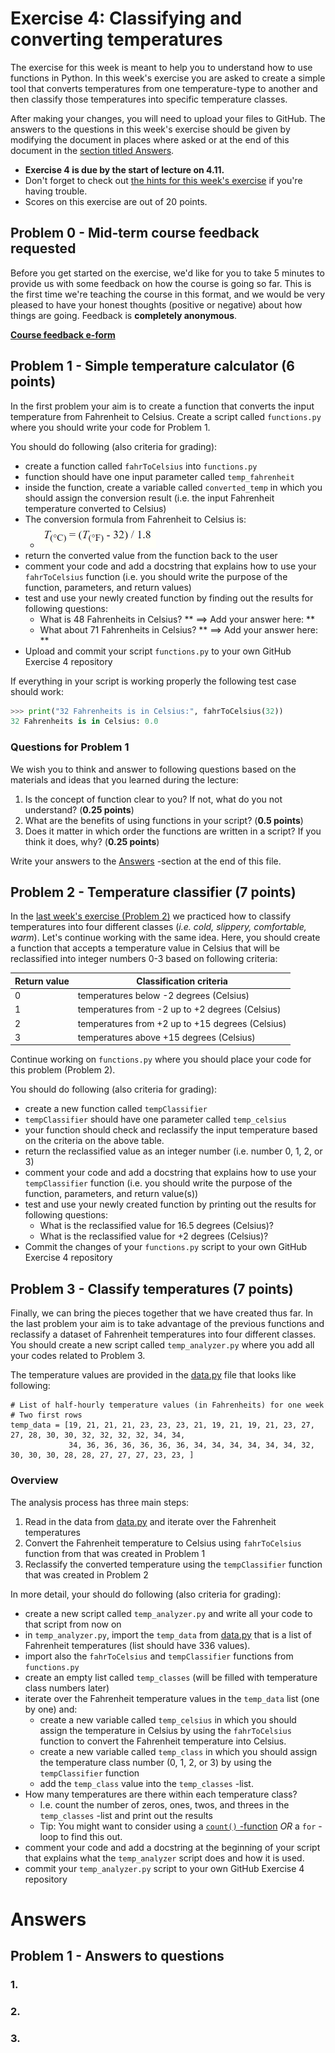 # Exercise 4: Classifying and converting temperatures

The exercise for this week is meant to help you to understand how to use functions in Python.
In this week's exercise you are asked to create a simple tool that converts temperatures from
one temperature-type to another and then classify those temperatures into specific temperature classes.

After making your changes, you will need to upload your files to GitHub.
The answers to the questions in this week's exercise should be given by modifying the document in places where asked or at the end of this document in the [section titled Answers](#answers).

- **Exercise 4 is due by the start of lecture on 4.11.**
- Don't forget to check out [the hints for this week's exercise](https://geo-python.github.io/2017/lessons/L4/exercise-4-hints.html) if you're having trouble.
- Scores on this exercise are out of 20 points.

## Problem 0 - Mid-term course feedback requested

Before you get started on the exercise, we'd like for you to take 5 minutes to provide us with some feedback on how the course is going so far.
This is the first time we're teaching the course in this format, and we would be very pleased to have your honest thoughts (positive or negative) about how things are going.
Feedback is **completely anonymous**.

[**Course feedback e-form**](https://elomake.helsinki.fi/lomakkeet/82679/lomake.html)

## Problem 1 - Simple temperature calculator (6 points)

In the first problem your aim is to create a function that converts the input temperature from Fahrenheit to Celsius.
Create a script called `functions.py` where you should write your code for Problem 1.

You should do following (also criteria for grading):

  - create a function called `fahrToCelsius` into `functions.py`
  - function should have one input parameter called `temp_fahrenheit`
  - inside the function, create a variable called `converted_temp` in which you should assign the conversion result (i.e. the input Fahrenheit temperature converted to Celsius)
  - The conversion formula from Fahrenheit to Celsius is:
       - ![](img/Fahrenheit_to_Celsius_formula.PNG)
  - return the converted value from the function back to the user
  - comment your code and add a docstring that explains how to use your `fahrToCelsius` function (i.e. you should write the purpose of the function, parameters, and return values)
  - test and use your newly created function by finding out the results for following questions:
     - What is 48 Fahrenheits in Celsius? ** ==> Add your answer here: **
     - What about 71 Fahrenheits in Celsius? ** ==> Add your answer here: **
  - Upload and commit your script `functions.py` to your own GitHub Exercise 4 repository

If everything in your script is working properly the following test case should work:

  ```python
  >>> print("32 Fahrenheits is in Celsius:", fahrToCelsius(32))
  32 Fahrenheits is in Celsius: 0.0
  ```

### Questions for Problem 1

We wish you to think and answer to following questions based on the materials and ideas that you learned during the lecture:

  1. Is the concept of function clear to you? If not, what do you not understand? (**0.25 points**)
  2. What are the benefits of using functions in your script? (**0.5 points**)
  3. Does it matter in which order the functions are written in a script? If you think it does, why? (**0.25 points**)

Write your answers to the [Answers](#answers) -section at the end of this file.

## Problem 2 - Temperature classifier (7 points)

In the [last week's exercise (Problem 2)](https://github.com/Geo-Python-2017/Exercise-3) we practiced how to classify temperatures
into four different classes (*i.e. cold, slippery, comfortable, warm*). Let's continue working with the same idea. Here, you should create a function that
accepts a temperature value in Celsius that will be reclassified into integer numbers 0-3 based on following criteria:

 | Return value | Classification criteria                  |
 |---|-----------------------------------------------------|
 | 0 | temperatures below -2 degrees (Celsius)             |
 | 1 | temperatures from -2 up to +2 degrees (Celsius)    |
 | 2 | temperatures from +2 up to +15 degrees (Celsius)   |
 | 3 | temperatures above +15 degrees (Celsius)            |

Continue working on `functions.py` where you should place your code for this problem (Problem 2).

You should do following (also criteria for grading):

  - create a new function called `tempClassifier`
  - `tempClassifier` should have one parameter called `temp_celsius`
  - your function should check and reclassify the input temperature based on the criteria on the above table.
  - return the reclassified value as an integer number (i.e. number 0, 1, 2, or 3)
  - comment your code and add a docstring that explains how to use your `tempClassifier` function (i.e. you should write the purpose of the function, parameters, and return value(s))
  - test and use your newly created function by printing out the results for following questions:
     - What is the reclassified value for 16.5 degrees (Celsius)?
     - What is the reclassified value for +2 degrees (Celsius)?
  - Commit the changes of your `functions.py` script to your own GitHub Exercise 4 repository

## Problem 3 - Classify temperatures (7 points)

Finally, we can bring the pieces together that we have created thus far. In the last problem your aim is to take
advantage of the previous functions and reclassify a dataset of Fahrenheit temperatures into four different classes.
You should create a new script called `temp_analyzer.py` where you add all your codes related to Problem 3.

The temperature values are provided in the [data.py](data.py) file that looks like following:

  ```
  # List of half-hourly temperature values (in Fahrenheits) for one week
  # Two first rows
  temp_data = [19, 21, 21, 21, 23, 23, 23, 21, 19, 21, 19, 21, 23, 27, 27, 28, 30, 30, 32, 32, 32, 32, 34, 34,
               34, 36, 36, 36, 36, 36, 36, 34, 34, 34, 34, 34, 34, 32, 30, 30, 30, 28, 28, 27, 27, 27, 23, 23, ]
  ```

### Overview

The analysis process has three main steps:

 1. Read in the data from [data.py](data.py) and iterate over the Fahrenheit temperatures
 2. Convert the Fahrenheit temperature to Celsius using `fahrToCelsius` function from that was created in Problem 1
 3. Reclassify the converted temperature using the `tempClassifier` function that was created in Problem 2

In more detail, your should do following (also criteria for grading):

 - create a new script called `temp_analyzer.py` and write all your code to that script from now on
 - in `temp_analyzer.py`, import the `temp_data` from [data.py](data.py) that is a list of Fahrenheit temperatures (list should have 336 values).
 - import also the `fahrToCelsius` and `tempClassifier` functions from `functions.py`
 - create an empty list called `temp_classes` (will be filled with temperature class numbers later)
 - iterate over the Fahrenheit temperature values in the `temp_data` list (one by one) and:
    - create a new variable called `temp_celsius` in which you should assign the temperature in Celsius by using the `fahrToCelsius` function to convert the Fahrenheit temperature into Celsius.
    - create a new variable called `temp_class` in which you should assign the temperature class number (0, 1, 2, or 3) by using the `tempClassifier` function
    - add the `temp_class` value into the `temp_classes` -list.
 - How many temperatures are there within each temperature class?
    - I.e. count the number of zeros, ones, twos, and threes in the `temp_classes` -list and print out the results
    - Tip: You might want to consider using a [`count()` -function](https://www.tutorialspoint.com/python/list_count.htm) *OR* a `for` -loop to find this out.
 - comment your code and add a docstring at the beginning of your script that explains what the `temp_analyzer` script does and how it is used.
 - commit your `temp_analyzer.py` script to your own GitHub Exercise 4 repository

# Answers

## Problem 1 - Answers to questions

### 1. 

### 2.

### 3. 




